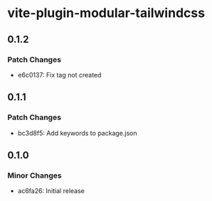# vite-plugin-modular-tailwindcss

## 0.1.2

### Patch Changes

- e6c0137: Fix tag not created

## 0.1.1

### Patch Changes

- bc3d8f5: Add keywords to package.json

## 0.1.0

### Minor Changes

- ac6fa26: Initial release
